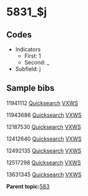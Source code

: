 # 5831\_$j

## Codes

-   Indicators
    -   First: 1
    -   Second: \_
-   Subfield: j

## Sample bibs

11941112 [Quicksearch](https://search.library.yale.edu/catalog/11941112) [VXWS](http://prodorbis.library.yale.edu:7014/vxws/GetHoldingsService?bibId=11941112)

11943686 [Quicksearch](https://search.library.yale.edu/catalog/11943686) [VXWS](http://prodorbis.library.yale.edu:7014/vxws/GetHoldingsService?bibId=11943686)

12187530 [Quicksearch](https://search.library.yale.edu/catalog/12187530) [VXWS](http://prodorbis.library.yale.edu:7014/vxws/GetHoldingsService?bibId=12187530)

12412640 [Quicksearch](https://search.library.yale.edu/catalog/12412640) [VXWS](http://prodorbis.library.yale.edu:7014/vxws/GetHoldingsService?bibId=12412640)

12492135 [Quicksearch](https://search.library.yale.edu/catalog/12492135) [VXWS](http://prodorbis.library.yale.edu:7014/vxws/GetHoldingsService?bibId=12492135)

12517298 [Quicksearch](https://search.library.yale.edu/catalog/12517298) [VXWS](http://prodorbis.library.yale.edu:7014/vxws/GetHoldingsService?bibId=12517298)

13631345 [Quicksearch](https://search.library.yale.edu/catalog/13631345) [VXWS](http://prodorbis.library.yale.edu:7014/vxws/GetHoldingsService?bibId=13631345)

**Parent topic:**[583](../../tags/583/583.md)

